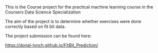 This is the Course project for the practical machine learning course in the
Coursers Data Science Specialization

The aim of the project is to determine whether exercises were done correctly based on fit bit data.

The project submission can be found here:

https://donal-lynch.github.io/FitBit_Prediction/